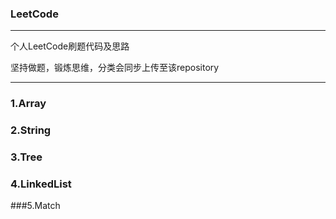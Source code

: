 ### LeetCode
---
个人LeetCode刷题代码及思路

坚持做题，锻炼思维，分类会同步上传至该repository


---
### 1.Array



### 2.String


### 3.Tree


### 4.LinkedList


###5.Match